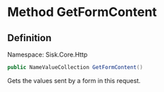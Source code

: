 # Method GetFormContent

## Definition
Namespace: Sisk.Core.Http

```csharp
public NameValueCollection GetFormContent()
```

Gets the values sent by a form in this request.

